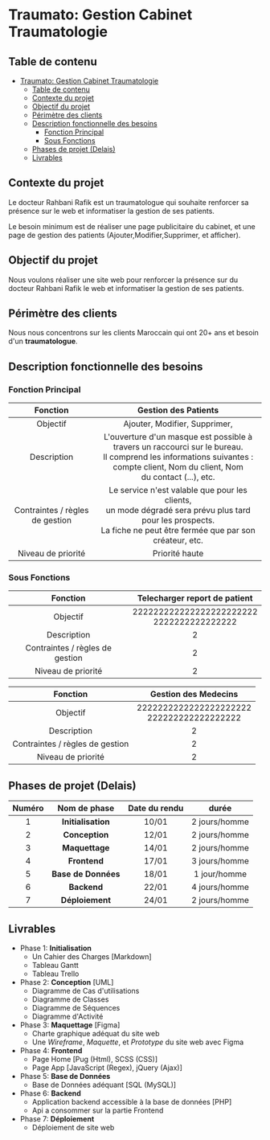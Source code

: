 # Traumato: Gestion Cabinet Traumatologie

## Table de contenu

- [Traumato: Gestion Cabinet Traumatologie](#traumato-gestion-cabinet-traumatologie)
  - [Table de contenu](#table-de-contenu)
  - [Contexte du projet](#contexte-du-projet)
  - [Objectif du projet](#objectif-du-projet)
  - [Périmètre des clients](#périmètre-des-clients)
  - [Description fonctionnelle des besoins](#description-fonctionnelle-des-besoins)
    - [Fonction Principal](#fonction-principal)
    - [Sous Fonctions](#sous-fonctions)
  - [Phases de projet (Delais)](#phases-de-projet-delais)
  - [Livrables](#livrables)

## Contexte du projet

Le docteur Rahbani Rafik est un traumatologue qui souhaite renforcer sa présence sur le web et informatiser la gestion de ses patients.

Le besoin minimum est de réaliser une page publicitaire du cabinet, et une page de gestion des patients (Ajouter,Modifier,Supprimer, et afficher).

## Objectif du projet

Nous voulons réaliser une site web pour renforcer la présence sur du docteur Rahbani Rafik le web et informatiser la gestion de ses patients.

## Périmètre des clients

Nous nous concentrons sur les clients Maroccain qui ont 20+ ans et besoin d'un **traumatologue**.

## Description fonctionnelle des besoins

### Fonction Principal

|Fonction|Gestion des Patients|
|:------------------------------:|:-------------------------------------:|
|Objectif                       |Ajouter, Modifier, Supprimer, |
|Description                    |L'ouverture d'un masque est possible à travers un raccourci sur le bureau.<br/> Il comprend les informations suivantes : compte client, Nom du client, Nom <br/>du contact (...), etc.|
|Contraintes / règles de gestion|Le service n'est valable que pour les clients,<br/> un mode dégradé sera prévu plus tard pour les prospects.<br/> La fiche ne peut être fermée que par son créateur, etc.|
|Niveau de priorité             |Priorité haute|

### Sous Fonctions

|Fonction|Telecharger report de patient|
|:------------------------------:|:-------------------------------------:|
|Objectif                       |222222222222222222222222<br/>2222222222222222|
|Description                    |2|
|Contraintes / règles de gestion|2|
|Niveau de priorité             |2|

|Fonction|Gestion des Medecins|
|:------------------------------:|:-------------------------------------:|
|Objectif                       |2222222222222222222222<br/>222222222222222222|
|Description                    |2|
|Contraintes / règles de gestion|2|
|Niveau de priorité             |2|

## Phases de projet (Delais)

|Numéro|Nom de phase|Date du rendu|durée|
|:---:|:---:|:---:|:---:|
|1|**Initialisation**|10/01|2 jours/homme|
|2|**Conception**|12/01|2 jours/homme|
|3|**Maquettage**|14/01|2 jours/homme|
|4|**Frontend**|17/01|3 jours/homme|
|5|**Base de Données**|18/01|1 jour/homme|
|6|**Backend**|22/01|4 jours/homme|
|7|**Déploiement**|24/01|2 jours/homme|

## Livrables

- Phase 1: **Initialisation**
  - Un Cahier des Charges [Markdown]
  - Tableau Gantt
  - Tableau Trello
- Phase 2: **Conception** [UML]
  - Diagramme de Cas d'utilisations
  - Diagramme de Classes
  - Diagramme de Séquences
  - Diagramme d'Activité
- Phase 3: **Maquettage** [Figma]
  - Charte graphique adéquat du site web
  - Une *Wireframe*, *Maquette*, et *Prototype* du site web avec Figma
- Phase 4: **Frontend**
  - Page Home [Pug (Html), SCSS (CSS)]
  - Page App [JavaScript (Regex), jQuery (Ajax)]
- Phase 5: **Base de Données**
  - Base de Données adéquant [SQL (MySQL)]
- Phase 6: **Backend**
  - Application backend accessible à la base de données [PHP]
  - Api a consommer sur la partie Frontend
- Phase 7: **Déploiement**
  - Déploiement de site web
